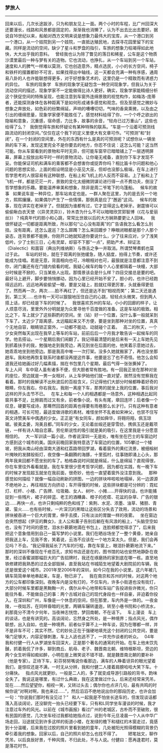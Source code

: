 <h3>梦旅人</h3><hr>


回来以后，几次长途跋涉，只为和朋友见上一面。两个小时的车程，比广州回深大还要漫长，线路和风景都是固定的，渐渐我也消懒了，认为不出去比出去要好。据说自16世纪以来，船舶对西方文明来说是想象力最伟大的宝库，从一个港口到另一个港口，从一个妓院到另一个妓院，一直抵达殖民地，去探寻花园里留下的宝藏。同样是流动的空间，缺少了星斗和罗盘的指引，车旅的想象力枯竭得如此地快，大大出乎我的意料。
 
曾经我也认为除了瞥见的落日和稀星，公车是这个物质沙漠里最后一种与梦有关的造物。它也流动，也挣扎，从一个车站到另一个车站，速度和人的脾气一样难以莫测，它也创造意外，精点选民，小小的长方空间，椅子和铁杆的摆置都妙不可言，如果找得出中轴线，这一天都会充满一种有序感，通周易八卦的人也许能联想得更多，对于好想象艺术的，这里仍是一个精致而有诱惑力的异位。
 
车旅的现象学
 
车旅的现象学无疑包含一种空间现象学，但我认为关于流动空间的描述，现象学家不一定能做得比诗人更好。确实，现象学家能精细分析这个狭促空间的特殊呈现，也能注意到车窗外连绵景致的视觉构作，如梅洛-庞蒂者，还能探测身体在各种距离下是如何形成诸多感觉和观念。但及至感觉之微妙与想象之奔放处，如色彩的纷繁绵延，声响的嘈嘈切切，气味的香臭熏微，以及由之引出的缠绵思量，现象学家便不能胜任了。感觉材料给得了你，一个个呼之欲出的隐喻和意象，沉重感，宿命感，力比多，故事的余音，“轻舟已过万重山”，这些也给得了么？
 
我倒觉得车旅和怀疑论有某种特殊的联系。“车是一个沿着可预测线路流动的封闭空间。”仅仅在这个我下的定义里便大有文章可作。“可预测”和“封闭”，在一个封闭的空间里，外在的东西有什么是真的可预测呢？试想你从一辆坐熟的车下来，发现这里完全不是你要去的地方，你忍不住说：这怎么可能？这当然可能。你从车窗看到的景物和平时无异，但可能车窗早已暗暗铺上了一层透明屏幕，屏幕上投放出和平时一样的景物流动，让你毫无戒备，直到你下车才发现不妥。你能保证司机和满车的乘客都不会想害你或捉弄你吗？相比笛卡尔问题和他心问题的思想实验，上面的假设明显是小巫见大巫，但却也没那么极端，在车上进行哲学思考的人很容易有这种联想，在船上和飞机上的人反而不容易。上了船和上了飞机一样，都是茫茫一片，景致的变化太细微阴谋论进行得一点不费功夫，倒没了哲学想象的乐趣。要能温养审美和想象，除非是周二爷笔下的乌篷船。
 
候车的故事
 
如果说车是一种异位，那车站肯定也是。一群人聚在这里，为的是去另一个地方，熙熙攘攘，如果偶尔产生了一些情愫，那倒真是应了“邂逅”这词。
 
候车的故事，现在讲实在老掉牙了。但就因为谁都有过，它才显得这么老掉牙。谢霆锋可以偷偷瞅白衣天使（《异灵灵异》），铃木杏为什么不可以暗暗欣赏郭智博（《花与爱丽丝》）？纯真年代的胆小和心跳，常常比世故以后的大方娴熟要更让人回味。
 
我很怀疑这一切都是距离所致，所以那句“让心没有距离”的广告语我怎么看怎么别扭。没有距离，还怎么逡巡？怎么踯躅？怎么来回踱步？睁眼闭眼都是那个人那个姿态，连背景都不能换，你刚开口她就知道你要说什么，少了往来应对，少了浅笑低吟，少了士别三日，心有灵犀，却容不下那“一点”，把助产术、辩证法（Dialectic）和面容（典出列维纳斯）与唇舌之争一并取消。所谓焚琴煮鹤也莫过于此。
 
车站的好处，就在于距离的张弛缓急，随人掂度，拍得上节奏，或许还能成为佳唱。若是无意，背面相向也可，冷眼相对也可，最狠就是注意都注意不到你，闭门羹还有在门缝内偷看的呢。我疑心候车的每个人心里都隔着一块幔，大部分时候是不掀的，只当某些人出现。那情景该会是什么样？四目交接总是要的吧。最好马上避开，脚步要悄悄挪动，因为心里已经开始不安了。胆小的，也许已经跑得远远的，远远地再偷偷望一眼，要是又碰上，脸就红得更厉害，头就垂得更低了。然而再一次，两次……脸不再红了，但还是达不到“相视而笑”；第二天还是遇到，第三天……也许有一天可以狠狠地压住自己的心跳，轻轻点头微笑，但到两人搭上话，却已经是下车的时候了。
 
我很喜欢苏州的车站，小小的回廊的样子，让人烦意尽消，里里外外分明就是为众里寻他千百度做的准备。这是车站的极致。相比之下，车上就少了这些斟酌的空间。坐（站）好一个位置，没什么事一般就呆到下车了。太近少了距离感，太远瞄起来又不方便，要是坐到那种对坐的位置，真真个无地自容，眼睛锁正窗外，一动都不能动，动就碰个正着。
 
高二的秋天，一个少女突然每天出现在我早上等车的车站，前前后后一个月我才敢告诉一起候车的同学。他去搭讪，一个星期后我们闹翻了。我记得最清楚的是后来有一天上车她先见到抓着扶手的我，勉强地走到我旁边，再见到坐在后面的他，他笑着示意她过去，她乖乖地坐到他旁边。那是我高中唯一一次打架。没多久她就搬家了，再也没坐那趟车。我和他再恢复联系时谁都没再提这件事，他要是忘了也不奇怪。他怎么会知道我还给她画过好几幅素描，揣在书包里几个星期，最后气得一张张撕掉了。
 
 
车上人间
 
车中窥人虽有诸多不便，但大胆者常有胜地。有一回我正坐在那种对坐的座位，旁边就是一男一女相对，从上车伊始他们就一直对望，居然没有觉察我在看着。那时的我解读不出秋波后的百般含义，只记得他们大部分时候都睁着好奇的眼睛，你左我右，你右我左。我刚一离座下车，那男的就坐上我的位置，事后我对这样的开头击节不已。
 
在车上和每一个人的相遇都是一场意外，这种相遇比起同窗共事不足，比擦肩而过又有余，前者像小说，有头有尾，章回连环；后者像一个叹息，硬要写成诗，那蓦然回首的距离也得要有雨巷那么长才行。只有这种有意者的相遇，可长可短，最适宜做诗歌的素材。难怪坐怀不乱者如宋神父，也禁不住写英文诗赞美车中偶遇的少女。正正是“有女同车，颜如舜华，将翱将翔，佩玉琼琚。彼美孟姜，洵美且都。”同车的少女，无论着丝缎还是穿雪纺，携佩玉还是戴项链，一样有诗人暗自恋慕。劳伦斯说性的吸引就是美的吸引，在这里我是十分愿意相信的。
 
大一军训读一篇小说，作者说深圳一无是处，唯有坐在巴士的车窗边时方感到这个城市的美。国庆前晚回家我特意选了车窗边的位置，105攀过一个矮坡，把我从南山经由深南大道和红荔路带回罗湖，看着窗外的黄红流景，被细榕树叶掩映的发酵般街灯，夜空像一条翻腾的海豚，十里孤村，往事随即涌上心头，那两年我来回都不愿坐别的车了。柏格森说时间就是绵延，什么是绵延？直观得很，你在车里往外看看就是。我在车里很少思考哲学问题，因为都在实践，有一晚下车的时候才发现超玉就坐在我前面，很奇妙，他也一直望着窗外没注意到我。
 
那种感觉如何描绘？就像一幅自动刷新的拼图，一边的拼块哗啦啦地塌掉，另一边源源不绝地补上，再往相反方向挤动；车开得慢的时候，这些拼块都是可分辨的：霓虹灯、栏杆、小楼、广告牌、垃圾箱、女人、树叶、小摊……开得快的话，也许能捕捉到一些残片，裙子的碎蓝、老王的酒糟鼻、橙子的疙瘩、花盆的杂草、广告的银边……再快一点，也许只剩纯粹的色和线了：紫荆、水泥、浓墨、油草、猪胆、青黛、萤火……也有些时候，一片深沉的黑暗让这些区分失去了效用，流动的场景和拼块被吞进一个巨大的胃里，伸手去摸，只有淡淡的胃酸一样的夜雾。
 
坐在窗边会突然想起《伊豆的舞女》，主人公和薰子告别后躺在有风浪的船上，“头脑空空如也，没有了时间的感觉，泪水扑簌簌地滴在书包上，连脸颊都觉得凉了”，后来我把这个意象借用到自己一篇写梦的小说里。我们在晒谷场坐了一整个黄昏，她亲自把我送上车，见我不舍，笑着说，云浩不应该在一个地方呆太久。但是，我们会再见吗？不会。“我记得我延长了汽车的行程，靠在车窗上，眼泪扑簌簌地流下来。”
 
那时的深圳不像现在千疮百孔，求知书店还是在的，图书馆的站也安然地静卧在夜里，经过香蜜湖那幅巨大的广告招牌时，我还在琢磨扬的家到底在哪一栋。直至地铁修建把我熟悉的过去全部毁掉，直至我站在书城陌生地望着大剧院前的车辆，我还是很爱这个城市。2001年至2006年的深圳，如今只在我的小说里。这六年被几辆车简简单单地串起来，车是，物已非了。
 
我在南京和苏州的时候，对这两个地方的公车都印象深刻。夜晚车内是没有灯的，不仅车内，许多小街道也没有街灯，大部分时候车里都是黑黝黝一片，偶尔从中心地带和车站广告投进些许微光，你只能往外看，不能做自己的事：两个古城对自己的现代身段也一样自豪，非迫着你投入。在深圳和广州，车像是一个休息的空间，但在那里，车内外是一体的。一夜金陵，一夜姑苏，在同样昏暗的光里，两辆车辗转逶迤，转至小巷书院和小桥流水，刹那竟分不清今夕何年，当夜神志恍惚，梦回南朝，不在话下。
 
车上漫谈
 
车上的谈话，也是有讲究的。高谈阔论，忘然身之所处，是一种境界；指点风光，偶作联想，出入自如，也是一种境界。前者似乎算不上一种车谈，因为在哪都一样，并不是非车不可；其实不然，它的妙处正在于强硬地填充这个封闭的公共空间，要是嗓门足够大，内容足够刺激，车上人逃也逃不了，一并充作谈者的听众。
 
04年我和付健一行人从罗湖坐车回深大，正是那个著名的通宵的开始。在车上他未饮先醺，抓着我侃了许多，聊到商丘、航母、老子、魏晋南北朝、维特根斯坦，旁边的两个女生听得如痴如醉，小明在座上微笑说不错不错，就是魏晋南北朝的要补补（他是专家）。正待下车，彩芬努努嘴说你看那边，满车的人睁着讶异的眼光望着我们，是惊叹还是不满，一时无从分辨，我和付健二人搂着肩膀哈哈大笑下车。十分痛快。
 
指点风光就更妙。一般是二人的，多了就变成导游引路般的背书，韵味全失了。我说这是哪里，有过什么典故，我在这里做过什么，后来还经常来凭吊，现在……然后望望你，相视一笑，又转过头去；偶尔你也点评几句，最有共鸣的时候你说“对啊对啊，我也来过……”，然后滔滔不绝地说出你的那段历史，也许会加一句：“你说我们那时有没见过？”
 
和人一起我是不怕坐长途车的，但发现谈话都落入高谈阔论，还没聊完一抬头已经要下车，只有和L同学坐车漫谈的时候，我才注意过车外的风光。以前在《城市画报》看过广州的老城区，古朴而不至破败，很有民国的感觉，几次坐车经过我都给她指点过，说到今年元旦凌晨一个人从中华广场走回，沿途就见到许多这样的街道小楼，在发绿的檐下和褪红的木窗走过，竟感到十分温暖，后来我在过胶的照片里看到她的童年，几处被阳光照得模糊的背景仍牵引着我的想象。回家以后，自己的照片却怎么也找不得了。
 
 
 
陋笔拙文，聊作凭吊，以后良辰好景，千种风情，不归此处，不与人说。付健曰：愿再逢君时，莫是落花时节。
